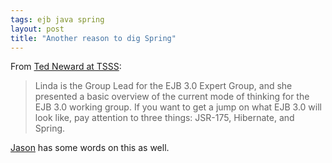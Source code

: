 ```yaml
---
tags: ejb java spring
layout: post
title: "Another reason to dig Spring"
---
```




From <a href="http://www.neward.net/ted/weblog/index.jsp?date=20040506#1083891934617">Ted Neward at TSSS</a>:

<blockquote>Linda is the Group Lead for the EJB 3.0 Expert Group, and she presented a basic overview of the current mode of thinking for the EJB 3.0 working group. If you want to get a jump on what EJB 3.0 will look like, pay attention to three things: JSR-175, Hibernate, and Spring.</blockquote>

<p><a href="http://jroller.com/page/jcarreira/20040506#tsss_ejb_3_0_work">Jason</a> has some words on this as well.</p>


